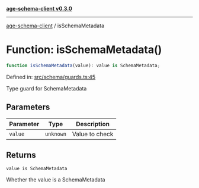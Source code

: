 [**age-schema-client v0.3.0**](../index.md)

***

[age-schema-client](/ageSchemaClient/api-generated/index.md) / isSchemaMetadata

# Function: isSchemaMetadata()

```ts
function isSchemaMetadata(value): value is SchemaMetadata;
```

Defined in: [src/schema/guards.ts:45](https://github.com/standardbeagle/ageSchemaClient/blob/main/src/schema/guards.ts#L45)

Type guard for SchemaMetadata

## Parameters

| Parameter | Type | Description |
| ------ | ------ | ------ |
| `value` | `unknown` | Value to check |

## Returns

`value is SchemaMetadata`

Whether the value is a SchemaMetadata
